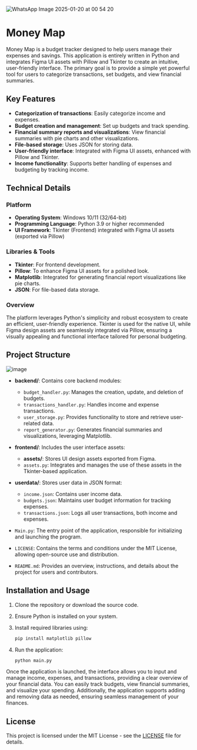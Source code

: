 ![WhatsApp Image 2025-01-20 at 00 54 20](https://github.com/user-attachments/assets/c6f47f78-a165-4ab5-ac6f-6b6bf4ce66ee)
# Money Map 

Money Map is a budget tracker designed to help users manage their expenses and savings. This application is entirely written in Python and integrates Figma UI assets with Pillow and Tkinter to create an intuitive, user-friendly interface. The primary goal is to provide a simple yet powerful tool for users to categorize transactions, set budgets, and view financial summaries.

## Key Features
- **Categorization of transactions**: Easily categorize income and expenses.
- **Budget creation and management**: Set up budgets and track spending.
- **Financial summary reports and visualizations**: View financial summaries with pie charts and other visualizations.
- **File-based storage**: Uses JSON for storing data.
- **User-friendly interface**: Integrated with Figma UI assets, enhanced with Pillow and Tkinter.
- **Income functionality**: Supports better handling of expenses and budgeting by tracking income.

## Technical Details

### Platform
- **Operating System**: Windows 10/11 (32/64-bit)
- **Programming Language**: Python 3.9 or higher recommended
- **UI Framework**: Tkinter (Frontend) integrated with Figma UI assets (exported via Pillow)

### Libraries & Tools
- **Tkinter**: For frontend development.
- **Pillow**: To enhance Figma UI assets for a polished look.
- **Matplotlib**: Integrated for generating financial report visualizations like pie charts.
- **JSON**: For file-based data storage.

### Overview
The platform leverages Python's simplicity and robust ecosystem to create an efficient, user-friendly experience. Tkinter is used for the native UI, while Figma design assets are seamlessly integrated via Pillow, ensuring a visually appealing and functional interface tailored for personal budgeting.

## Project Structure

![image](https://github.com/user-attachments/assets/2af78dee-de32-4075-bfe2-7816d6c7cadb)

- **backend/**: Contains core backend modules:
  - `budget_handler.py`: Manages the creation, update, and deletion of budgets.
  - `transactions_handler.py`: Handles income and expense transactions.
  - `user_storage.py`: Provides functionality to store and retrieve user-related data.
  - `report_generator.py`: Generates financial summaries and visualizations, leveraging Matplotlib.

- **frontend/**: Includes the user interface assets:
  - **assets/**: Stores UI design assets exported from Figma.
  - `assets.py`: Integrates and manages the use of these assets in the Tkinter-based application.

- **userdata/**: Stores user data in JSON format:
  - `income.json`: Contains user income data.
  - `budgets.json`: Maintains user budget information for tracking expenses.
  - `transactions.json`: Logs all user transactions, both income and expenses.

- `Main.py`: The entry point of the application, responsible for initializing and launching the program.
- `LICENSE`: Contains the terms and conditions under the MIT License, allowing open-source use and distribution.
- `README.md`: Provides an overview, instructions, and details about the project for users and contributors.

## Installation and Usage

1. Clone the repository or download the source code.

2. Ensure Python is installed on your system.

3. Install required libraries using:

    ```bash
    pip install matplotlib pillow
    ```

4. Run the application:

    ```bash
    python main.py
    ```

Once the application is launched, the interface allows you to input and manage income, expenses, and transactions, providing a clear overview of your financial data. You can easily track budgets, view financial summaries, and visualize your spending. Additionally, the application supports adding and removing data as needed, ensuring seamless management of your finances.

## License
This project is licensed under the MIT License - see the [LICENSE](LICENSE) file for details.
